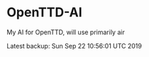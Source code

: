 # OpenTTD-AI
My AI for OpenTTD, will use primarily air

Latest backup: Sun Sep 22 10:56:01 UTC 2019
